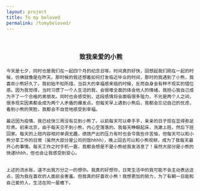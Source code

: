 ```yaml
---
layout: project
title: To my beloved
permalink: /tomybeloved/
---
```

<p align="center">
<br />
  <h3 align="center">致我亲爱的小熊</h3>
</p>

<style type="text/css">
img{text-align: center; margin: 0 auto;}
</style>


<body>
    <p style="text-align:justify; text-justify:inter-ideograph">
    
    今天是七夕，同时也是我们在一起四个月的纪念日呀。时间真的好快，回想起我们刚在一起的时候，仿佛就像是在昨天。那时候的我还想着如何打发临近毕业的时间，那时的我遇到了小熊，我喜欢小熊好久了。我初始不知所措，当巨大的幸福感来临的时候，反而自身会有种不现实的错位感。因为我觉得，当时习惯了一个人生活的我，会很难全面的体会他人的情绪，我担心我自己成为不了一个合格的男朋友。同时也会感受到，这段感情将会面临很多阻力，不光是两个人之间，很多现实因素都会成为两个人矛盾的爆发点。但每天早上遇到小熊后，我都会忘记自己的忧虑，看到小熊的笑脸，我都会不自觉地感受到幸福。
    
    最近因为疫情，我已经快三周没有见到小熊了。以前每天可以牵手手，亲亲的日子现在显得弥足珍贵。初来北京，由于每天见不到小熊，内心空落落的。我每天睁眼起床，洗漱上班，然后下班回家。每天的上班内容相对单调无趣，绩效产出的压力有时也会令我些许苦恼，但每天可以和小熊分享工作的日常（虽然大部分是公司的饭hhhh），晚上回去可以和小熊视频，成为了我每天最开心的事情。每天工作之时手机一震，我都会想是不是小熊给我发消息了！虽然大部分是小熊的快递hhhh，但也会让我感受到安心。


    上述的流水账，道不出我万分之一的想你。我真的好想你，日常生活中的我可能不会主动表达这点，因为我在喜欢的人面前会害羞。但我真的好喜欢小熊！我想更加的努力，为了有朝一日能和自己爱的人，生活在同一屋檐下。
</p>
</body>


